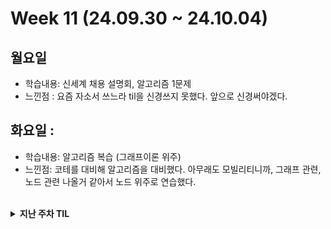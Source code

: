 # Week 11 (24.09.30 ~ 24.10.04)

## 월요일
- 학습내용: 신세계 채용 설명회, 알고리즘 1문제
- 느낀점 : 요즘 자소서 쓰느라 til을 신경쓰지 못했다. 앞으로 신경써야겠다.

## 화요일 :
- 학습내용: 알고리즘 복습 (그래프이론 위주)
- 느낀점: 코테를 대비해 알고리즘을 대비했다. 아무래도 모빌리티니까, 그래프 관련, 노드 관련 나올거 같아서 노드 위주로 연습했다.

<br>

<details markdown="1">
  <summary><b>지난 주차 TIL</b></summary>

# Week 8 (24.09.09 ~ 24.09.13)

## 월요일
- 학습내용: 삼성화재 자소서 작성 및 기업 조사
- 느낀 점: 원서가 쏟아진다. 개인 공부할 시간이 부족하지만 원서에 집중을 해야겠다. 그리고 체력을 늘리면서 수면패턴을 찾아야겠다. 날이 더워서 그런지 잠을 잘 못자는거 같다.

## 화요일
- 학습내용: 삼성화재 자소서 작성 및 알고리즘
- 느낀점: 산업군을 조사하고 나의 전공을 조사한다음 결합시키는 과정이 매우 힘들었다... 머리가아프다..

## 수요일:
- 학습내용: 삼성화재 제출 완료 및 cs스터디
- 느낀점: cs스터디에서 웹페이지 로드과정을 발표했다. 처음 코딩을 했을땐 모든 용어가 낯설었으며 이해가 되지 않았으나, 지금은 완전히 이해가 되었다. 조금씩 늘었다보다 더 열심히 해야겠다.

## 목요일: 두통이 와서 휴식


## 금요일: 두통으로 인한 휴식


# Week 7 (24.09.02 ~ 24.09.08)

## 월요일
- 학습 내용: 알고리즘 1문제, 취업공고 정리
  - 
- 느낀 점: 두통이슈로, 알고리즘 1문제 밖에 못풀었다. 오늘도 취업공고가 많이 쏟아졌다. 특히 추석주에 많은 기업 마감이다. 시간분배를 잘해서 최대한 많은 기업에 지원해봐야겠다.
  - 

## 화요일 - 금요일 (근육 긴장으로 인한 두통이슈로 제대로 참여불가)

### 이번 주 총평:
- 건강관리를 못해서 이번주 잘 지내지 못했다. 몸도 회복했으며 다음주부터는 잘 참여 해야겠다. 특히 하반기 공채시즌이라 허겁지겁 기업에 지원하는 일은 없어야겠다.


# Week 6 (24.08.26 ~ 24.08.30)

## 이번주 목표: 알고 5문제, cs스터디 준비, 원서 3개 쓰기(수협은행, 국민건강보험공단, 우리은행)

## 월요일
- 학습 내용: 알고리즘( 다익스트라, 프림)
- 느낀 점: 하반기 채용이 쏟아지기 시작하면서, 선택과 집중이 힘들어 졌다. 이것도 쓰고싶고 저것도 쓰고 싶고 직무를 하나 확실히 정해야하는데 팔랑귀가 된것같다. 여기저기 애매하게 걸치니 스펙도 애매한거 같고 포트폴리오도 애매한거 같아서, 신경을 쓰다가 하루가 지나갔다. 내일부터 선택과 집중을 해야한다.

## 화요일
- 학습 내용: 알고리즘 (CCW), 수협은행 원서접수
- 느낀 점: 원서 접수 하느라 하루를 거의 다썻다. 스위프트까지 공부하려 햇는데, 예상치 못한 프린트가 시간을 많이 잡아 먹었다. 이걸로 오늘 운동은 다한거 같다. 내일은 우리은행 원서를 접수해야 하며, 자기소개서를 완성해야한다.

## 수요일
- 학습내용: 알고리즘 (동전2), 우리은행 자소서 틀짜기
- 느낀점: 알고리즘이 한번 잘 못 생각에 빠지면 빠져 나올줄 알아야하는데 그러지 못한거 같다. 경계가 필요하다. 

## 목요일:
- 학습내용: cs 스터디, 우리은행 접수
- 느낀점: 컴퓨터 구조에 대해 발표했다. 개발자란 모름지기 컴퓨터 구조에 대해 알아야한다는 것을 알았다. 결국 소프트웨어와 하드웨어간의 상호작용이기 떄문이다. 그리고 앱을 만들기 때문에 하드웨어에 대해 많이 깊이는 아니여도 전반적인 것을 알 필요가 있음을 느꼈다.

## 금요일:
- 학습내용: 알고리즘(bfs)
- 느낌점: 오랜만에 bfs 를 풀었다. 무슨 개념인지 알아서 금방 풀었다. 역시 알고리즘 자체를 알아야한다. 코드를 말고.  오늘 9월 공채를 달력에 추가 했는데 8개나 추가 됐다. 9월은 자소서 쓰느라 바쁠듯하다. 시간관리를 더 철저히 해야겠다. 그리고 체력이 너무 떨어졌다. 오늘부터 러닝을 해서 체력을 길러서 하반기를 버틸 수 있게 해야겠다.

## 이번주 총평
-  원서접수 2개를 하고, 알고를 5문제 풀었고, cs를 학습했지만, 스위프트 학습을 못했다. 다음주부터 더 철저하게 시간 분배를 하고 중간중간 쉬는 시간을 껴서 효율을 높혀야 겠다. 그리고 원서접수 할때 쓰는 기본정보를 노션에 따로 적어놔서 접수할 때마다 찾는 시간을 줄여야겠다. 

# Week 5 (24.08.19 ~ 24.08.23)

## 이번주 목표: 알고 5문제, 스위프트 1회독, cs 네트워크 정복, c++도 시간나면 살펴보기, 자소서 2개 쓰기

## 월요일
- 학습 내용: 알고리즘, 채용공고확인하기
- 느낀 점: 휴가로 리프레쉬후 시작한 월요일이였다. 부족한 알고리즘을 파악해 풀어봤으며, 세세한 디테일 확인이 부족하다는 것을 느꼈다. 이러한 문제점을 해결해야겠다. 하반기가 시작했다. 채용공고를 확인하며 자소서도 미리 써보고 확인하면서 이번 하반기에 꼭 취업을 해야겠다.

## 화요일
- 학습 내용: 알고리즘 1문제.
- 느낀 점: .

## 수요일
- 학습 내용: 알고리즘(정렬,구현문제), SwiftUI (apple 공식 독스 튜토리얼)
- 느낀 점: 정렬을 그동안 너무 .sort() 에만 의존해서 어떻게 정렬이 돌아가는지 잊어버렸다. 그래서 이기회에 버블소트 부터, 병합정렬까지 한번 살펴 보았다. 알고리즘은 코드가 중요한게 아닌 논리가 중요함을 다시한번 깨닫게 되었다. 애플 공식 독스에서 학습을 시작했는데, 영어 + 개발 공부였다. 생각보다 재미가 있었으며 계속해서 열심히 해야겠다. ios 생태계에 대해서 더 공부해야겠다.

## 목요일
- 학습 내용: 알고리즘(피보나치3), SwiftUI(apple 공식 독스 튜토리얼)
- 느낀 점: 피보나치 관련하여 피사노 주기에 대해 학습했다. 피보나치 수를 어떤 수로 나누면 주기가 생긴다는 것이 인상적이였다. N의 범위가 100경이고 100만을 나눈 결과를 출력하라 했을떄 주기가 있을거라 눈치 채긴했지만, 쉽게 풀리진 않았다. // swiftUI에서 상태변화에 대해 학습했다. 리액트, 넥스트등 비슷하지만 swiftUI 프레임워크 특징을 이해해야 했다. 또한 xcode에 대해 익숙해져야해서 아직 갈길이 멀다고 생각한다.
## 금요일
- 학습 내용: 알고리즘 1문제
- 느낀 점: 각종일로 바쁜 하루 였다. 시간관리를 잘해야겠다.

## 이번주 총평
- 스위프트를 공식문서보면서 공부하는데 재미가 있었다. 하지만 만들어진 라이브러리만 쓸뿐 코드 자체를 이해하지를 못한거 같다. ios 특징과 스위프트의 특징위주로 다음부터 공부해야겠다.

# Week 3 (24.08.05 ~ 24.08.09)

## 이번주 목표: 알고 5문제, 스위프트 1회독, cs 디자인패턴 정복, c++도 시간나면 살펴보기, 자소서 2개 쓰기

## 월요일
- 학습 내용: cs-네트워크 , 알고리즘 (2632 - 피자만매 골드2)
- 느낀 점: 모든 알고리즘은 배운 개념의 응용이다. 그리고 수능 수학 4점 문제처럼 2가지 이상의 개념을 섞은 문제, 그리고 그리디를 제외하고 어렵게 생각할 필요는 없음을 느낀 문제였다. 어려운 네트워크를 진입했다. 한번에 공부할때 이해를 잘해야겠다. 내일은 꼭 스위프트도 한다... 더위에 지치면 안된다. 런닝도 다시 시작하고 플래너를 매일매일 써야겠다.

## 화요일
- 학습 내용: cs - 네트워크 , 알고리즘 (1781 - 컵라면 골드 2)
- 느낀 점: 네트워크를 공부했을때 느낀 것은 용어가 어렵다는 것이였다. 패킷, 프로토콜등 직접적으로 이해가 되지 않응 것이 많았다. 용어 정리도 같이 해야겠다. 알고리즘은 그리디를 풀었는데, 역시 그리디는 어렵다.. 좀 더 많은 생각과, 많은 문제를 풀어봐야겠다.

## 수요일
- 학습 내용: 알고리즘 3문제 (12919 - A와 B 2, 2293-동전 고르기, 2668 - 숫자고르기)
- 느낀 점: 오늘은 백준 플레티넘을 찍고 싶어서 알고리즘에 매달렸다. 오늘 알고리즘 벽을 봐서 좋기도 안좋기도한 느낌이였다. 내가 본 벽은 논리는 정확하나 이것을 코드로 옮기는데 사소한 오류를 신경쓰지 못하는 점이였다. 집중력 문제이기도 한듯 하다. 그래도 문제점을 알게 됐으니 고쳐야겠다.

## 목요일
- 학습 내용: 
- 느낀 점: 

## 금요일
- 학습 내용: 
- 느낀 점: 

## 이번주 총평


# Week 2 (24.07.29 ~ 24.08.02)

## 이번주 목표: 알고 5문제, 스위프트 1회독, cs 디자인패턴 정복, c++도 시간나면 살펴보기, 자소서 2개 쓰기

## 월요일
- 학습 내용: 위상정렬, 스위프트 기본
- 느낀 점: 컴파일러 언어로 문제를 풀다보니 확실히 생각할것이 많아진다. 메모리도 생각하고, 자료구조에 대해 더 생각을 하게 된다. 자료구조는 공부할 수 록 어려운거 같다.
- 노력할 점: 잠을 이겨야한다 ...

## 화요일
- 학습 내용: cs - 디자인패턴, 알고리즘 1문제(위상정렬, 백준-2623)
- 느낀 점: cs는 참 어려우면서 아닌거 같기도 하다. 여러개의 디자인 패턴을 봤지만 예시코드가 자바, 자바스크립트로 되어 있어서 이해하기 어려운 감이 있다. 하지만 반복을 하다보면 다 이해할 수 있을 것이다. 알고리즘으로 위상정렬을 공부했는데, 문제를 보고 위상정렬을 써야하는것을 캐치하지는 못했다. 순위매기기 유형에 문제가 나올때, 차수를 매김으로써 문제를 풀어야 한다는 사실을 캐치해야 겠다. 그리고 이제 라이브러리 의존성을 점점 낮추는 코드를 짜려고 노력중이다. 정렬도 직접 구현해서 해보는 습관을 들여야 겠다.

## 수요일
- 학습 내용: cs - 디자인패턴, 알고리즘 1문제(16197, 브루트포스-재귀)
- 느낀 점: 여러개에 패턴을 살펴봤다. 패턴에 정답은 없으며, 자기가 하는 프로젝트마다 여러가지 패턴의 장점을 섞어서 하는게 제일 베스트다. 알고리즘을 오랜만에 브루트포스를 풀어봤는데 머리가 쉽게 복잡해진 느낌이였다. 천천히 하나씩 생각하면 금방 풀리는 문제를 오래 걸려서 풀었다. 이래서 IM인가 ...? 오늘부톨 IOS개발자가 되기로 100퍼 먹었으니 내일부터 아예 딥다이브 할 생각이다.

## 목요일
- 학습 내용: 스위프트 문법, 애플 개발 환경에 대한 공부
- 느낀 점: 스위프트 문법을 봣는데 별 차이 없었다. 언어는 언어이며 기본 원리는 똑같다. 우리나라에 IOS 개발이 적은 이유가 애플 개발 환경에 대해 공부하기 어렵기 때문이라고 들었다. 그래서 더 열심히 공부할 필요가 있다.

## 금요일
- 학습 내용: 알고리즘 1문제
- 느낀 점: 더워서 정신이 없던하루... 카페를 가던지 해야겠다 너무 더우면 

## 이번주 총평
- 더위에 많이 지친 주간 이였다. 체력이 너무 떨어졌음을 느낀다. 러닝으로 체력을 늘리고, cs 공부도 열심히 해야겠다. 이제 선택과 집중을 cs, 알고리즘 ,swift로 해야겠다.

---


# Week 1 (24.07.22 ~ 24.07.26)

## 월요일
- 학습 내용: 하둡 기초, 크루스칼 알고리즘
- 느낀 점: 알고리즘은 매일 하지 않으면 까먹는다. 하둡이 파이썬만 알면 되는줄 알았지만, 내부동작을 이해하려면 자바를 이해해야한다. 자바를 해야하나 고민중이다.

## 화요일
- 학습 내용: 알고 1문제
- 느낀 점: 더워서 집중력이 부족했다.

## 수요일
- 학습 내용: 알고 1문제
- 느낀 점: 요즘따라 정신이 없다.

## 목요일
- 학습 내용: 알고 1문제
- 느낀 점: 자료구조, 그래프이론에대해 더 공부해야한다. 확실히 이부분이 부족하다

## 금요일
- 학습 내용: 알고 1문제, swift 문법 기초
- 느낀 점: ios 개발자로 확정 한 80% 정도 인거 같다.

## 이번주 총평
- 열심히 하려고 마음 먹었으나, 더위 또는 핑계로 이번주를 성실히 잘 지내지 못했다.
- 다음주 부터는 노션 또는 스케줄러를 통해 다음날 스케줄을 미리짜고 그에 맞게 실행하도록 노력해야겠다.
- 이망순 화이팅

</details>